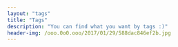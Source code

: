 ```yaml
---
layout: "tags"
title: "Tags"
description: "You can find what you want by tags :)"
header-img: /ooo.0o0.ooo/2017/01/29/588dac846ef2b.jpg
---
```

<!--
"img/tag-bg.jpg"
-->